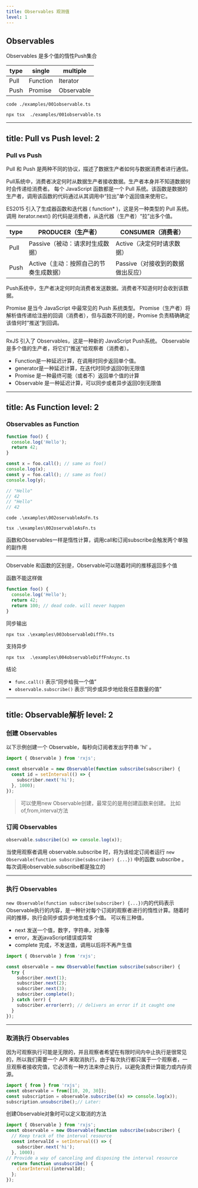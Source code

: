 ```yaml
---
title: Observables 观测值
level: 1
---
```

## Observables

Observables 是多个值的惰性Push集合

|type | single|multiple|
|---|---|---|
| Pull| Function|Iterator|
| Push| Promise| Observable|


```shell
code ./examples/001observable.ts
```

```shell
npx tsx  ./examples/001observable.ts
```

---
title:  Pull vs Push
level: 2
---

### Pull vs Push
Pull 和 Push 是两种不同的协议，描述了数据生产者如何与数据消费者进行通信。

Pull系统中，消费者决定何时从数据生产者接收数据。生产者本身并不知道数据何时会传递给消费者。
每个 JavaScript 函数都是一个 Pull 系统。该函数是数据的生产者，调用该函数的代码通过从其调用中“拉出”单个返回值来使用它。

ES2015 引入了生成器函数和迭代器 ( function* )，这是另一种类型的 Pull 系统。调用 iterator.next() 的代码是消费者，从迭代器（生产者）“拉”出多个值。

|type | PRODUCER（生产者） |CONSUMER（消费者） |
|---|---|---|
| Pull| Passive（被动：请求时生成数据）|Active（决定何时请求数据）|
| Push| Active（主动：按照自己的节奏生成数据）| Passive（对接收到的数据做出反应）|

Push系统中，生产者决定何时向消费者发送数据。消费者不知道何时会收到该数据。

Promise 是当今 JavaScript 中最常见的 Push 系统类型。 Promise（生产者）将解析值传递给注册的回调（消费者），但与函数不同的是，Promise 负责精确确定该值何时“推送”到回调。

---

RxJS 引入了 Observables，这是一种新的 JavaScript Push系统。 Observable 是多个值的生产者，将它们“推送”给观察者（消费者）。

- Function是一种延迟计算，在调用时同步返回单个值。
- generator是一种延迟计算，在迭代时同步返回0到无限值
- Promise 是一种最终可能（或者不）返回单个值的计算
- Observable 是一种延迟计算，可以同步或者异步返回0到无限值

---
title:   As Function
level: 2
---  

### Observables as Function

```js
function foo() {
  console.log('Hello');
  return 42;
}

const x = foo.call(); // same as foo()
console.log(x);
const y = foo.call(); // same as foo()
console.log(y);

// "Hello"
// 42
// "Hello"
// 42
```

```shell
code .\examples\002oservableAsFn.ts
```

```shell
tsx .\examples\002oservableAsFn.ts
```

函数和Observables一样是惰性计算，调用call和订阅subscribe会触发两个单独的副作用

---

Observable 和函数的区别是，Observable可以随着时间的推移返回多个值

函数不能这样做

```js
function foo() {
  console.log('Hello');
  return 42;
  return 100; // dead code. will never happen
}
```

同步输出

```shell
npx tsx .\examples\003observableDiffFn.ts
```

支持异步

```shell
npx tsx  .\examples\004observableDiffFnAsync.ts
```


<v-click>

结论

- `func.call()` 表示“同步给我一个值”
- `observable.subscribe()` 表示“同步或异步地给我任意数量的值”

</v-click>


---
title: Observable解析
level: 2
---

### 创建 Observables

以下示例创建一个 Observable，每秒向订阅者发出字符串 'hi' 。

```js
import { Observable } from 'rxjs';

const observable = new Observable(function subscribe(subscriber) {
  const id = setInterval(() => {
    subscriber.next('hi');
  }, 1000);
});
```

> 可以使用new Observable创建，最常见的是用创建函数来创建。 比如 of,from,interval方法

### 订阅 Observables

```js
observable.subscribe((x) => console.log(x));
```

当使用观察者调用 observable.subscribe 时，将为该给定订阅者运行 `new Observable(function subscribe(subscriber) {...})` 中的函数 subscribe 。
每次调用observable.subscribe都是独立的

---

### 执行 Observables

`new Observable(function subscribe(subscriber) {...})`内的代码表示Observable执行的内容，是一种针对每个订阅的观察者进行的惰性计算。随着时间的推移，执行会同步或异步地生成多个值。
可以有三种值，

- next 发送一个值，数字，字符串，对象等
- error，发送javaScript错误或异常
- complete 完成，不发送值，调用以后将不再产生值

```js
import { Observable } from 'rxjs';

const observable = new Observable(function subscribe(subscriber) {
  try {
    subscriber.next(1);
    subscriber.next(2);
    subscriber.next(3);
    subscriber.complete();
  } catch (err) {
    subscriber.error(err); // delivers an error if it caught one
  }
});

```

---

### 取消执行 Observables

因为可观察执行可能是无限的，并且观察者希望在有限时间内中止执行是很常见的，所以我们需要一个 API 来取消执行。由于每次执行都只属于一个观察者，一旦观察者接收完值，它必须有一种方法来停止执行，以避免浪费计算能力或内存资源。

```js
import { from } from 'rxjs';
const observable = from([10, 20, 30]);
const subscription = observable.subscribe((x) => console.log(x));
subscription.unsubscribe();// Later:
```

创建Observable对象时可以定义取消的方法

```js
import { Observable } from 'rxjs';
const observable = new Observable(function subscribe(subscriber) {
  // Keep track of the interval resource
  const intervalId = setInterval(() => {
    subscriber.next('hi');
  }, 1000);
// Provide a way of canceling and disposing the interval resource
  return function unsubscribe() {
    clearInterval(intervalId);
  };
});
```

